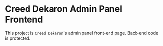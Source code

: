 # Creed Dekaron Admin Panel Frontend

This project is `Creed Dekaron`'s admin panel front-end page. Back-end code is protected.
               